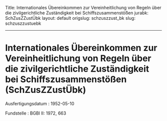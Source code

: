 Title: Internationales Übereinkommen zur Vereinheitlichung von Regeln über die zivilgerichtliche
  Zuständigkeit bei Schiffszusammenstößen
jurabk: SchZusZZustÜbk
layout: default
origslug: schzuszzust_bk
slug: schzuszzustuebk

---

# Internationales Übereinkommen zur Vereinheitlichung von Regeln über die zivilgerichtliche Zuständigkeit bei Schiffszusammenstößen (SchZusZZustÜbk)

Ausfertigungsdatum
:   1952-05-10

Fundstelle
:   BGBl II: 1972, 663

